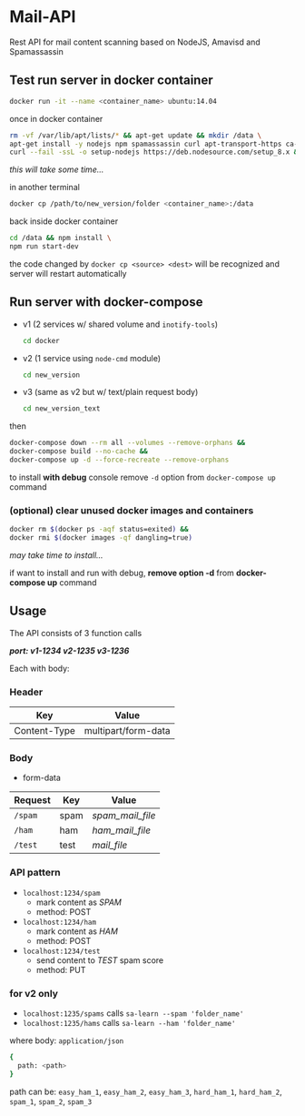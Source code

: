 # Mail-API

Rest API for mail content scanning based on NodeJS, Amavisd and Spamassassin

## Test run server in docker container

```sh
docker run -it --name <container_name> ubuntu:14.04
```

once in docker container

```sh
rm -vf /var/lib/apt/lists/* && apt-get update && mkdir /data \
apt-get install -y nodejs npm spamassassin curl apt-transport-https ca-certificates \
curl --fail -ssL -o setup-nodejs https://deb.nodesource.com/setup_8.x && bash setup-nodejs && apt-get install -y nodejs build-essential
```

_this will take some time..._

in another terminal

```sh
docker cp /path/to/new_version/folder <container_name>:/data
```

back inside docker container

```sh
cd /data && npm install \
npm run start-dev
```

the code changed by `docker cp <source> <dest>` will be recognized and server will restart automatically

## Run server with docker-compose

- v1 (2 services w/ shared volume and `inotify-tools`)

    ```sh
    cd docker
    ```

- v2 (1 service using `node-cmd` module)

    ```sh
    cd new_version
    ```

- v3 (same as v2 but w/ text/plain request body)

    ```sh
    cd new_version_text
    ```

then

```sh
docker-compose down --rm all --volumes --remove-orphans &&
docker-compose build --no-cache &&
docker-compose up -d --force-recreate --remove-orphans
```

to install **with debug** console remove `-d` option from `docker-compose up` command

### (optional) clear unused docker images and containers

```sh
docker rm $(docker ps -aqf status=exited) &&
docker rmi $(docker images -qf dangling=true)
```

_may take time to install..._

if want to install and run with debug, **remove option -d** from **docker-compose up** command

## Usage

The API consists of 3 function calls

_**port: v1-1234 v2-1235 v3-1236**_

Each with body:

### Header

| Key | Value |
| --- | --- |
| Content-Type | multipart/form-data |

### Body

- form-data

| Request | Key | Value |
| --- | --- | --- |
| `/spam` | spam | _spam_mail_file_ |
| `/ham` | ham | _ham_mail_file_ |
| `/test` | test | _mail_file_ |

### API pattern

- `localhost:1234/spam`
  - mark content as _SPAM_
  - method: POST
- `localhost:1234/ham`
  - mark content as _HAM_
  - method: POST
- `localhost:1234/test`
  - send content to _TEST_ spam score
  - method: PUT

### for v2 only

- `localhost:1235/spams` calls `sa-learn --spam 'folder_name'`
- `localhost:1235/hams` calls `sa-learn --ham 'folder_name'`

where body: `application/json`

```sh
{
  path: <path>
}
```

path can be: `easy_ham_1`, `easy_ham_2`, `easy_ham_3`, `hard_ham_1`, `hard_ham_2`, `spam_1`, `spam_2`, `spam_3`
